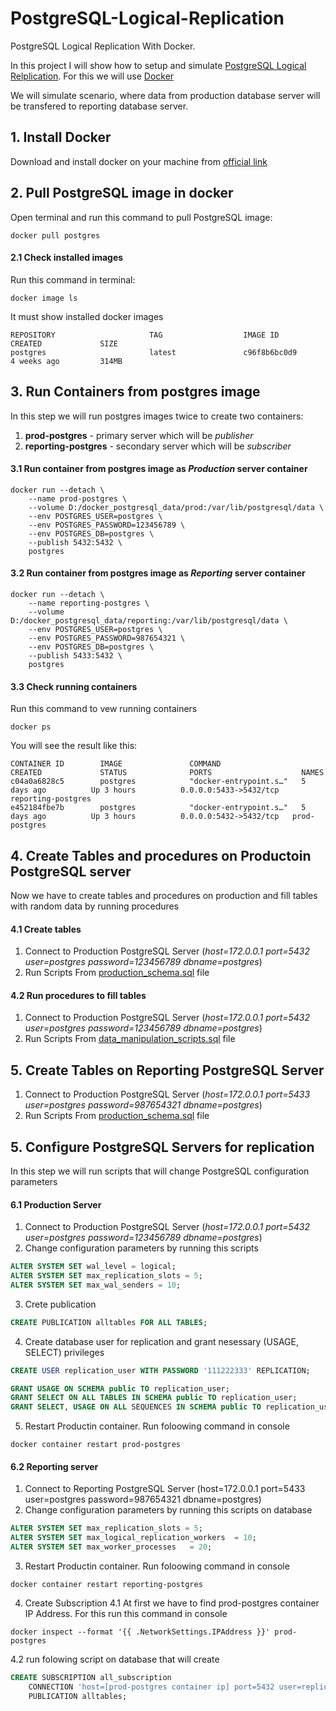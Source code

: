 # PostgreSQL-Logical-Replication
PostgreSQL Logical Replication With Docker.

In this project I will show how to setup and simulate [PostgreSQL Logical Relplication](https://www.postgresql.org/docs/13/logical-replication.html).
For this we will use [Docker](https://www.docker.com/)

We will simulate scenario, where data from production database server will be transfered to reporting database server.

## 1. Install Docker 
Download and install docker on your machine from [official link](https://www.docker.com/get-started)

## 2. Pull PostgreSQL image in docker 
Open terminal and run this command to pull PostgreSQL image:
```docker
docker pull postgres
```
#### 2.1 Check installed images
Run this command in terminal:
```docker
docker image ls
```
It must show installed docker images
```docker
REPOSITORY                     TAG                  IMAGE ID            CREATED             SIZE
postgres                       latest               c96f8b6bc0d9        4 weeks ago         314MB
```

## 3. Run Containers from postgres image 
In this step we will run postgres images twice to create two containers:
1. **prod-postgres** - primary server which will be *publisher*
2. **reporting-postgres** - secondary server which will be *subscriber*

#### 3.1 Run container from postgres image as *Production* server container
```docker
docker run --detach \
    --name prod-postgres \
    --volume D:/docker_postgresql_data/prod:/var/lib/postgresql/data \
    --env POSTGRES_USER=postgres \
    --env POSTGRES_PASSWORD=123456789 \
    --env POSTGRES_DB=postgres \
    --publish 5432:5432 \
    postgres
```
#### 3.2 Run container from postgres image as *Reporting* server container
```docker
docker run --detach \
    --name reporting-postgres \
    --volume D:/docker_postgresql_data/reporting:/var/lib/postgresql/data \
    --env POSTGRES_USER=postgres \
    --env POSTGRES_PASSWORD=987654321 \
    --env POSTGRES_DB=postgres \
    --publish 5433:5432 \
    postgres
```
#### 3.3 Check running containers
Run this command to vew running containers
```docker
docker ps
```
You will see the result like this:
```docker
CONTAINER ID        IMAGE               COMMAND                  CREATED             STATUS              PORTS                    NAMES
c04a0a6828c5        postgres            "docker-entrypoint.s…"   5 days ago          Up 3 hours          0.0.0.0:5433->5432/tcp   reporting-postgres
e452184fbe7b        postgres            "docker-entrypoint.s…"   5 days ago          Up 3 hours          0.0.0.0:5432->5432/tcp   prod-postgres
```

## 4. Create Tables and procedures on Productoin PostgreSQL server
Now we have to create tables and procedures on production and fill tables with random data by running procedures

#### 4.1 Create tables
1. Connect to Production PostgreSQL Server (*host=172.0.0.1 port=5432 user=postgres password=123456789 dbname=postgres*)
2. Run Scripts From [production_schema.sql](https://github.com/IrakliTabagari/PostgreSQL-Logical-Replication/blob/main/production_schema.sql) file

#### 4.2 Run procedures to fill tables
1. Connect to Production PostgreSQL Server (*host=172.0.0.1 port=5432 user=postgres password=123456789 dbname=postgres*)
2. Run Scripts From [data_manipulation_scripts.sql](https://github.com/IrakliTabagari/PostgreSQL-Logical-Replication/blob/main/data_manipulation_scripts.sql) file

## 5. Create Tables on Reporting PostgreSQL Server
1. Connect to Production PostgreSQL Server (*host=172.0.0.1 port=5433 user=postgres password=987654321 dbname=postgres*)
2. Run Scripts From [production_schema.sql](https://github.com/IrakliTabagari/PostgreSQL-Logical-Replication/blob/main/production_schema.sql) file 

## 5. Configure PostgreSQL Servers for replication
In this step we will run scripts that will change PostgreSQL configuration parameters

#### 6.1 Production Server
1. Connect to Production PostgreSQL Server (*host=172.0.0.1 port=5432 user=postgres password=123456789 dbname=postgres*)
2. Change configuration parameters by running this scripts
```sql
ALTER SYSTEM SET wal_level = logical;
ALTER SYSTEM SET max_replication_slots = 5;
ALTER SYSTEM SET max_wal_senders = 10;
```
3. Crete publication
```sql
CREATE PUBLICATION alltables FOR ALL TABLES;
```
4. Create database user for replication and grant nesessary (USAGE, SELECT) privileges
```sql
CREATE USER replication_user WITH PASSWORD '111222333' REPLICATION;

GRANT USAGE ON SCHEMA public TO replication_user;
GRANT SELECT ON ALL TABLES IN SCHEMA public TO replication_user;
GRANT SELECT, USAGE ON ALL SEQUENCES IN SCHEMA public TO replication_user;
```
5. Restart Productin container. Run foloowing command in console
```docker
docker container restart prod-postgres
```

#### 6.2 Reporting server
1. Connect to Reporting PostgreSQL Server (host=172.0.0.1 port=5433 user=postgres password=987654321 dbname=postgres)
2. Change configuration parameters by running this scripts on database
```sql
ALTER SYSTEM SET max_replication_slots = 5;
ALTER SYSTEM SET max_logical_replication_workers  = 10;
ALTER SYSTEM SET max_worker_processes   = 20;
```
3. Restart Productin container. Run foloowing command in console
```docker
docker container restart reporting-postgres
```
4. Create Subscription
4.1 At first we have to find prod-postgres container IP Address. For this run this command in console
```docker
docker inspect --format '{{ .NetworkSettings.IPAddress }}' prod-postgres
```
4.2 run folowing script on database that will create
```sql
CREATE SUBSCRIPTION all_subscription
    CONNECTION 'host=[prod-postgres container ip] port=5432 user=replication_user password=111222333 dbname=postgres'
    PUBLICATION alltables;
```
